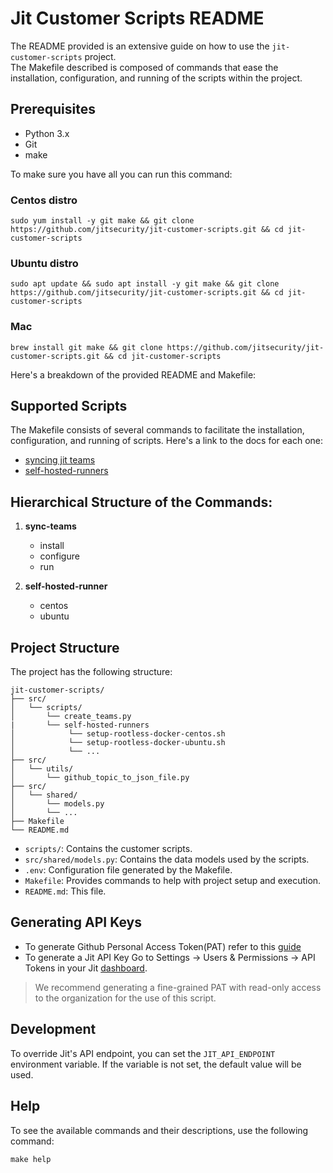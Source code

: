 # Jit Customer Scripts README

The README provided is an extensive guide on how to use the `jit-customer-scripts` project. \
The Makefile described is composed of commands that ease the installation, configuration, and running of the scripts
within the project.

## Prerequisites

- Python 3.x
- Git
- make

To make sure you have all you can run this command:

### Centos distro

```shell
sudo yum install -y git make && git clone https://github.com/jitsecurity/jit-customer-scripts.git && cd jit-customer-scripts
```

### Ubuntu distro

```shell
sudo apt update && sudo apt install -y git make && git clone https://github.com/jitsecurity/jit-customer-scripts.git && cd jit-customer-scripts
```

### Mac

```shell
brew install git make && git clone https://github.com/jitsecurity/jit-customer-scripts.git && cd jit-customer-scripts
```

Here's a breakdown of the provided README and Makefile:

## Supported Scripts

The Makefile consists of several commands to facilitate the installation, configuration, and running of scripts. Here's
a link to the docs for each one:

* [syncing jit teams](src/scripts/sync_teams/sync-teams.md)
* [self-hosted-runners](src/scripts/self-hosted-runners/README.md)

## Hierarchical Structure of the Commands:

1. **sync-teams**
    - install
    - configure
    - run

2. **self-hosted-runner**
    - centos
    - ubuntu

## Project Structure

The project has the following structure:

```
jit-customer-scripts/
├── src/
│   └── scripts/
│       └── create_teams.py
|       └── self-hosted-runners
│            └── setup-rootless-docker-centos.sh
│            └── setup-rootless-docker-ubuntu.sh
│            └── ...
├── src/
│   └── utils/
│       └── github_topic_to_json_file.py
├── src/
│   └── shared/
│       └── models.py
│       └── ...
├── Makefile
└── README.md
```

- `scripts/`: Contains the customer scripts.
- `src/shared/models.py`: Contains the data models used by the scripts.
- `.env`: Configuration file generated by the Makefile.
- `Makefile`: Provides commands to help with project setup and execution.
- `README.md`: This file.

## Generating API Keys

* To generate Github Personal Access Token(PAT) refer to
  this [guide](https://docs.github.com/en/authentication/keeping-your-account-and-data-secure/managing-your-personal-access-tokens#creating-a-personal-access-token-classic)
* To generate a Jit API Key Go to Settings -> Users & Permissions -> API Tokens in your
  Jit [dashboard](https://platform.jit.io).

> We recommend generating a fine-grained PAT with read-only access to the organization for the use of this script.

## Development

To override Jit's API endpoint, you can set the `JIT_API_ENDPOINT` environment variable. If the variable is not set, the
default value will be used.

## Help

To see the available commands and their descriptions, use the following command:

```shell
make help
```
